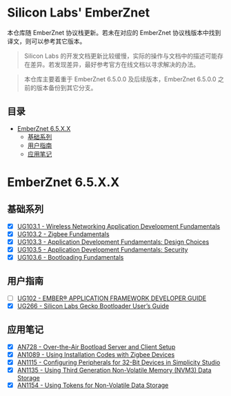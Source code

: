 # Silicon Labs' EmberZnet <!-- omit in toc -->

本仓库随 EmberZnet 协议栈更新。若未在对应的 EmberZnet 协议栈版本中找到译文，则可以参考其它版本。

> Silicon Labs 的开发文档更新比较缓慢，实际的操作与文档中的描述可能存在差异。若发现差异，最好参考官方在线文档以寻求解决的办法。

> 本仓库主要着重于 EmberZnet 6.5.0.0 及后续版本，EmberZnet 6.5.0.0 之前的版本备份到其它分支。

## 目录 <!-- omit in toc -->

- [EmberZnet 6.5.X.X](#emberznet-65xx)
  - [基础系列](#基础系列)
  - [用户指南](#用户指南)
  - [应用笔记](#应用笔记)

# EmberZnet 6.5.X.X

## 基础系列

* [x] [UG103.1 - Wireless Networking Application Development Fundamentals](./EmberZnet%206.5.X.X/UG103.1/UG103.1.md)
* [x] [UG103.2 - Zigbee Fundamentals](./EmberZnet%206.5.X.X/UG103.2/UG103.2.md)
* [x] [UG103.3 - Application Development Fundamentals: Design Choices](./EmberZnet%206.5.X.X/UG103.3/UG103.3.md)
* [x] [UG103.5 - Application Development Fundamentals: Security](./EmberZnet%206.5.X.X/UG103.5/UG103.5.md)
* [x] [UG103.6 - Bootloading Fundamentals](./EmberZnet%206.5.X.X/UG103.6/UG103.6.md)

## 用户指南

* [ ] [UG102 - EMBER® APPLICATION FRAMEWORK DEVELOPER GUIDE](./EmberZnet%206.5.X.X/UG102/UG102.md)
* [x] [UG266 - Silicon Labs Gecko Bootloader User’s Guide](./EmberZnet%206.5.X.X/UG266/UG266.md)

## 应用笔记

* [x] [AN728 - Over-the-Air Bootload Server and Client Setup](./EmberZnet%206.5.X.X/AN728/AN728.md)
* [x] [AN1089 - Using Installation Codes with Zigbee Devices](./EmberZnet%206.5.X.X/AN1089/AN1089.md)
* [x] [AN1115 - Configuring Peripherals for 32-Bit Devices in Simplicity Studio](./EmberZnet%206.5.X.X/AN1115/AN1115.md)
* [x] [AN1135 - Using Third Generation Non-Volatile Memory (NVM3) Data Storage](./EmberZnet%206.5.X.X/AN1135/AN1135.md)
* [x] [AN1154 - Using Tokens for Non-Volatile Data Storage](./EmberZnet%206.5.X.X/AN1154/AN1154.md)
